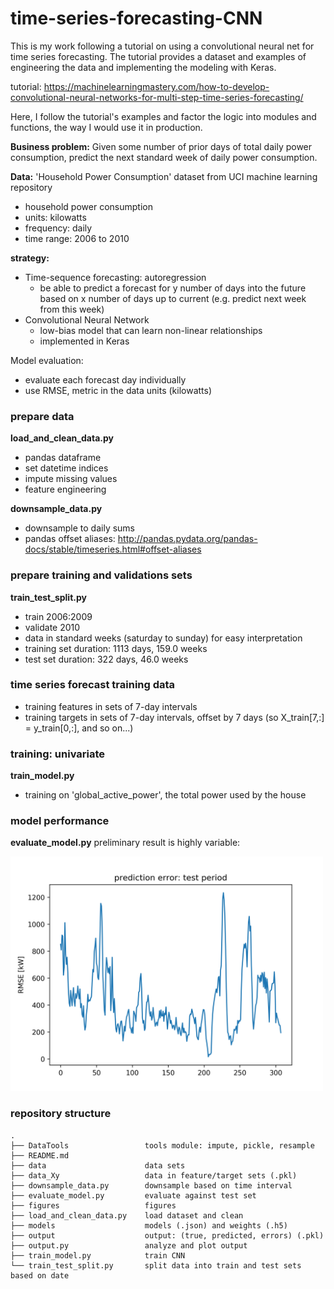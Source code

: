 # time-series-forecasting-CNN
This is my work following a tutorial on using a convolutional neural net for time series forecasting. The tutorial provides a dataset and examples of engineering the data and implementing the modeling with Keras.

tutorial: https://machinelearningmastery.com/how-to-develop-convolutional-neural-networks-for-multi-step-time-series-forecasting/

Here, I follow the tutorial's examples and factor the logic into modules and functions, the way I would use it in production. 

__Business problem:__
Given some number of prior days of total daily power consumption, predict the next standard week of daily power consumption.

__Data:__ 'Household Power Consumption' dataset from UCI machine learning repository
  - household power consumption
  - units: kilowatts
  - frequency: daily
  - time range: 2006 to 2010

__strategy:__
  - Time-sequence forecasting: autoregression
      - be able to predict a forecast for y number of days into the future based on x number of days up to current (e.g. predict next week from this week)
  - Convolutional Neural Network
      - low-bias model that can learn non-linear relationships
      - implemented in Keras

Model evaluation:
  - evaluate each forecast day individually
  - use RMSE, metric in the data units (kilowatts)

### prepare data  
__load_and_clean_data.py__
  - pandas dataframe
  - set datetime indices
  - impute missing values
  - feature engineering

__downsample_data.py__
  - downsample to daily sums
  - pandas offset aliases: http://pandas.pydata.org/pandas-docs/stable/timeseries.html#offset-aliases

### prepare training and validations sets
__train_test_split.py__
  - train 2006:2009
  - validate 2010
  - data in standard weeks (saturday to sunday) for easy interpretation
  - training set duration: 1113 days, 159.0 weeks
  - test set duration: 322 days, 46.0 weeks

### time series forecast training data
  - training features in sets of 7-day intervals
  - training targets in sets of 7-day intervals, offset by 7 days (so X_train[7,:] = y_train[0,:], and so on...)

### training: univariate 
__train_model.py__
  - training on 'global_active_power', the total power used by the house
  
### model performance
__evaluate_model.py__
preliminary result is highly variable:

<img alt="rmse 1" src="/figures/output_1_rmse.png" width='500'>

### repository structure
~~~
.
├── DataTools                 tools module: impute, pickle, resample
├── README.md
├── data                      data sets
├── data_Xy                   data in feature/target sets (.pkl)
├── downsample_data.py        downsample based on time interval
├── evaluate_model.py         evaluate against test set
├── figures                   figures
├── load_and_clean_data.py    load dataset and clean
├── models                    models (.json) and weights (.h5)
├── output                    output: (true, predicted, errors) (.pkl)
├── output.py                 analyze and plot output
├── train_model.py            train CNN
└── train_test_split.py       split data into train and test sets based on date 
~~~
